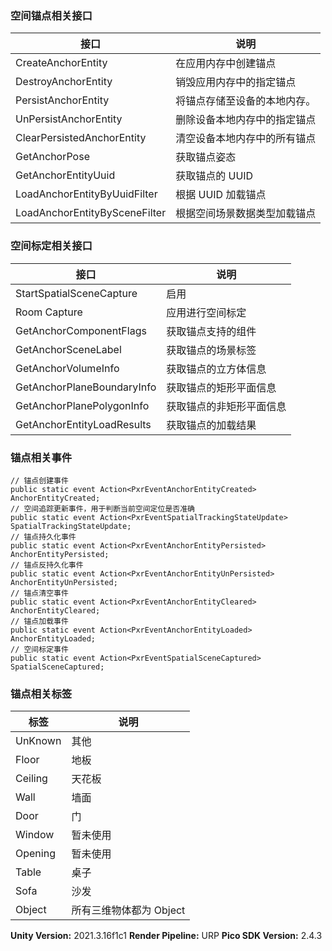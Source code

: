 ### 空间锚点相关接口
|接口|说明|
|---|---|
|CreateAnchorEntity|在应用内存中创建锚点|
|DestroyAnchorEntity|销毁应用内存中的指定锚点|
|PersistAnchorEntity|将锚点存储至设备的本地内存。
|UnPersistAnchorEntity|删除设备本地内存中的指定锚点|
|ClearPersistedAnchorEntity|清空设备本地内存中的所有锚点|
|GetAnchorPose|获取锚点姿态|
|GetAnchorEntityUuid|获取锚点的 UUID|
|LoadAnchorEntityByUuidFilter|根据 UUID 加载锚点|
|LoadAnchorEntityBySceneFilter|根据空间场景数据类型加载锚点|
### 空间标定相关接口
|接口|说明|
|---|---|
|StartSpatialSceneCapture|启用|
|Room Capture|应用进行空间标定|
|GetAnchorComponentFlags|获取锚点支持的组件|
|GetAnchorSceneLabel|获取锚点的场景标签|
|GetAnchorVolumeInfo|获取锚点的立方体信息|
|GetAnchorPlaneBoundaryInfo|获取锚点的矩形平面信息|
|GetAnchorPlanePolygonInfo|获取锚点的非矩形平面信息|
|GetAnchorEntityLoadResults|获取锚点的加载结果|
### 锚点相关事件
```
// 锚点创建事件
public static event Action<PxrEventAnchorEntityCreated> AnchorEntityCreated;
// 空间追踪更新事件，用于判断当前空间定位是否准确
public static event Action<PxrEventSpatialTrackingStateUpdate> SpatialTrackingStateUpdate;
// 锚点持久化事件
public static event Action<PxrEventAnchorEntityPersisted> AnchorEntityPersisted;
// 锚点反持久化事件
public static event Action<PxrEventAnchorEntityUnPersisted> AnchorEntityUnPersisted;
// 锚点清空事件
public static event Action<PxrEventAnchorEntityCleared> AnchorEntityCleared;
// 锚点加载事件
public static event Action<PxrEventAnchorEntityLoaded> AnchorEntityLoaded;
// 空间标定事件
public static event Action<PxrEventSpatialSceneCaptured> SpatialSceneCaptured;
```
### 锚点相关标签
|标签|说明|
|---|---|
|UnKnown|其他|
|Floor|地板|
|Ceiling|天花板|
|Wall|墙面|
|Door|门|
|Window|暂未使用|
|Opening|暂未使用|
|Table|桌子|
|Sofa|沙发|
|Object|所有三维物体都为 Object|

**Unity Version:** 2021.3.16f1c1
**Render Pipeline:** URP
**Pico SDK Version:** 2.4.3
